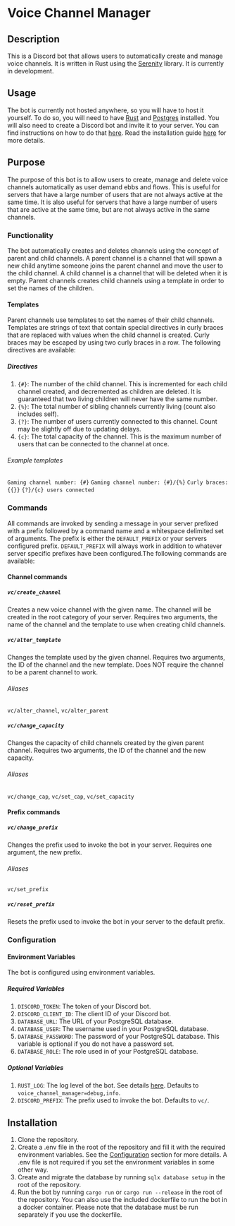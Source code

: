 # Voice Channel Manager

## Description

This is a Discord bot that allows users to automatically create and manage voice channels. It is written in Rust using the [Serenity](https://github.com/serenity-rs/serenity) library. It is currently in development.

## Usage

The bot is currently not hosted anywhere, so you will have to host it yourself. To do so, you will need to have [Rust](https://www.rust-lang.org/tools/install) and [Postgres](https://www.postgresql.org/download) installed. You will also need to create a Discord bot and invite it to your server. You can find instructions on how to do that [here](https://discordpy.readthedocs.io/en/latest/discord.html). Read the installation guide [here](#installation) for more details.

## Purpose

The purpose of this bot is to allow users to create, manage and delete voice channels automatically as user demand ebbs and flows. This is useful for servers that have a large number of users that are not always active at the same time. It is also useful for servers that have a large number of users that are active at the same time, but are not always active in the same channels.

### Functionality

The bot automatically creates and deletes channels using the concept of parent and child channels. A parent channel is a channel that will spawn a new child anytime someone joins the parent channel and move the user to the child channel. A child channel is a channel that will be deleted when it is empty. Parent channels creates child channels using a template in order to set the names of the children.

#### Templates

 Parent channels use templates to set the names of their child channels. Templates are strings of text that contain special directives in curly braces that are replaced with values when the child channel is created. Curly braces may be escaped by using two curly braces in a row. The following directives are available:

##### Directives

1. `{#}`: The number of the child channel. This is incremented for each child channel created, and decremented as children are deleted. It is guaranteed that two living children will never have the same number.
2. `{%}`: The total number of sibling channels currently living (count also includes self).
3. `{?}`: The number of users currently connected to this channel. Count may be slightly off due to updating delays.
4. `{c}`: The total capacity of the channel. This is the maximum number of users that can be connected to the channel at once.


###### Example templates

`Gaming channel number: {#}`
`Gaming channel number: {#}/{%}`
`Curly braces: {{}}`
`{?}/{c} users connected`

### Commands

All commands are invoked by sending a message in your server prefixed with a prefix followed by a command name and a whitespace delimited set of arguments. The prefix is either the `DEFAULT_PREFIX` or your servers configured prefix. `DEFAULT_PREFIX` will always work in addition to whatever server specific prefixes have been configured.The following commands are available:

#### Channel commands

##### `vc/create_channel`

Creates a new voice channel with the given name. The channel will be created in the root category of your server. Requires two arguments, the name of the channel and the template to use when creating child channels.

##### `vc/alter_template`

Changes the template used by the given channel. Requires two arguments, the ID of the channel and the new template. Does NOT require the channel to be a parent channel to work.

###### Aliases
`vc/alter_channel`, `vc/alter_parent`

##### `vc/change_capacity`

Changes the capacity of child channels created by the given parent channel. Requires two arguments, the ID of the channel and the new capacity.

###### Aliases

`vc/change_cap`, `vc/set_cap`, `vc/set_capacity`

#### Prefix commands

##### `vc/change_prefix`

Changes the prefix used to invoke the bot in your server. Requires one argument, the new prefix.

###### Aliases
`vc/set_prefix`

##### `vc/reset_prefix`

Resets the prefix used to invoke the bot in your server to the default prefix.

### Configuration

#### Environment Variables

The bot is configured using environment variables.

##### Required Variables

1. `DISCORD_TOKEN`: The token of your Discord bot.
2. `DISCORD_CLIENT_ID`: The client ID of your Discord bot.
3. `DATABASE_URL`: The URL of your PostgreSQL database.
4. `DATABASE_USER`: The username used in your PostgreSQL database.
5. `DATABASE_PASSWORD`: The password of your PostgreSQL database. This variable is optional if you do not have a password set.
6. `DATABASE_ROLE`: The role used in of your PostgreSQL database.



##### Optional Variables

1. `RUST_LOG`: The log level of the bot. See details [here](https://docs.rs/env_logger/latest/env_logger/#enabling-logging). Defaults to `voice_channel_manager=debug,info`.
2. `DISCORD_PREFIX`: The prefix used to invoke the bot. Defaults to `vc/`.


## Installation

1. Clone the repository.
2. Create a .env file in the root of the repository and fill it with the required environment variables. See the [Configuration](#configuration) section for more details. A .env file is not required if you set the environment variables in some other way.
3. Create and migrate the database by running `sqlx database setup` in the root of the repository.
4. Run the bot by running `cargo run` or `cargo run --release` in the root of the repository. You can also use the included dockerfile to run the bot in a docker container. Please note that the database must be run separately if you use the dockerfile.